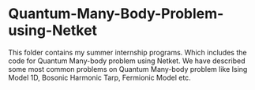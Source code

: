 # Quantum-Many-Body-Problem-using-Netket
This folder contains my summer internship programs. Which includes the code for Quantum Many-body problem using Netket. We have described some most common problems on Quantum Many-body problem like Ising Model 1D, Bosonic Harmonic Tarp, Fermionic Model etc. 
